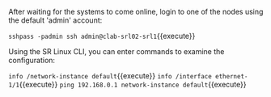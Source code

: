 After waiting for the systems to come online, login to one of the nodes using the default 'admin' account:

`sshpass -padmin ssh admin@clab-srl02-srl1`{{execute}}

Using the SR Linux CLI, you can enter commands to examine the configuration:

`info /network-instance default`{{execute}}
`info /interface ethernet-1/1`{{execute}}
`ping 192.168.0.1 network-instance default`{{execute}}

